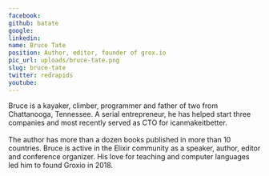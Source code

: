 ```yaml
---
facebook: 
github: batate
google: 
linkedin: 
name: Bruce Tate
position: Author, editor, founder of grox.io
pic_url: uploads/bruce-tate.png
slug: bruce-tate
twitter: redrapids
youtube: 
---
```

<p>Bruce is a kayaker, climber, programmer and father of two from Chattanooga, Tennessee. A serial entrepreneur, he has helped start three companies and most recently served as CTO for icanmakeitbetter.<br />
<br />
The author has more than a dozen books published in more than 10 countries. Bruce is active in the Elixir community as a speaker, author, editor and conference organizer. His love for teaching and computer languages led him to found Groxio in 2018.</p>
